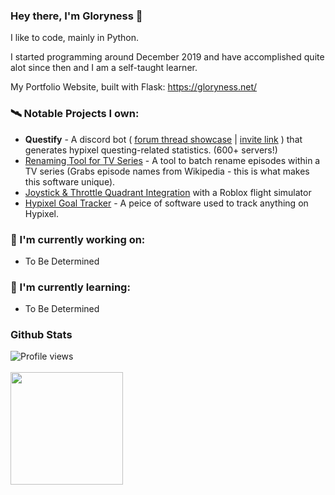 ### Hey there, I'm Gloryness 👋

I like to code, mainly in Python.

I started programming around December 2019 and have accomplished quite alot since then and I am a self-taught learner.

My Portfolio Website, built with Flask: https://gloryness.net/

### 🛰️ Notable Projects I own:
- **Questify** - A discord bot ( [forum thread showcase](https://hypixel.net/threads/verified-discord-bot-questify-400-servers.5084583/) | [invite link](https://discord.com/api/oauth2/authorize?client_id=884835091837235210&permissions=2147863552&scope=bot%20applications.commands) ) that generates hypixel questing-related statistics. (600+ servers!)
- [Renaming Tool for TV Series](https://github.com/Gloryness/renaming-tool) - A tool to batch rename episodes within a TV series (Grabs episode names from Wikipedia - this is what makes this software unique).
- [Joystick & Throttle Quadrant Integration](https://github.com/Gloryness/ptfs-joystick) with a Roblox flight simulator
- [Hypixel Goal Tracker](https://github.com/Gloryness/Hypixel-Goal-Tracker) - A peice of software used to track anything on Hypixel.

### 🔭 I'm currently working on:
- To Be Determined

### 🌱 I'm currently learning:
- To Be Determined

### Github Stats
![Profile views](https://gpvc.arturio.dev/Gloryness)<br><br>
<img height="180em" src="https://github-readme-stats.vercel.app/api?username=Gloryness&count_private=true&show_icons=true&theme=radical" />
